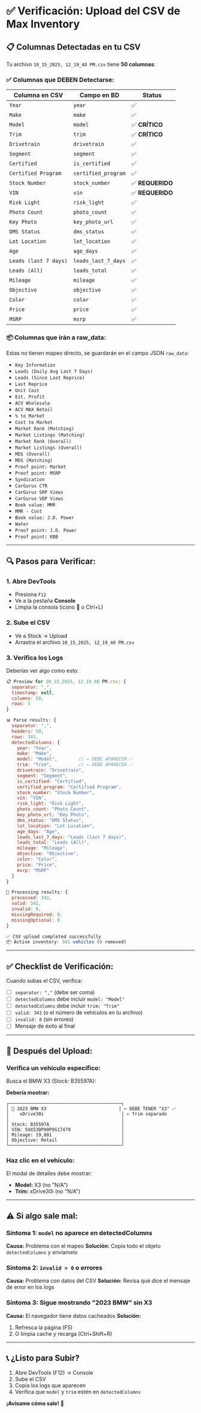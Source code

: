 # ✅ Verificación: Upload del CSV de Max Inventory

## 📋 Columnas Detectadas en tu CSV

Tu archivo `10_15_2025, 12_19_40 PM.csv` tiene **50 columnas**:

### ✅ Columnas que DEBEN Detectarse:

| Columna en CSV | Campo en BD | Status |
|----------------|-------------|--------|
| `Year` | `year` | ✅ |
| `Make` | `make` | ✅ |
| `Model` | `model` | ✅ **CRÍTICO** |
| `Trim` | `trim` | ✅ **CRÍTICO** |
| `Drivetrain` | `drivetrain` | ✅ |
| `Segment` | `segment` | ✅ |
| `Certified` | `is_certified` | ✅ |
| `Certified Program` | `certified_program` | ✅ |
| `Stock Number` | `stock_number` | ✅ **REQUERIDO** |
| `VIN` | `vin` | ✅ **REQUERIDO** |
| `Risk Light` | `risk_light` | ✅ |
| `Photo Count` | `photo_count` | ✅ |
| `Key Photo` | `key_photo_url` | ✅ |
| `DMS Status` | `dms_status` | ✅ |
| `Lot Location` | `lot_location` | ✅ |
| `Age` | `age_days` | ✅ |
| `Leads (last 7 days)` | `leads_last_7_days` | ✅ |
| `Leads (All)` | `leads_total` | ✅ |
| `Mileage` | `mileage` | ✅ |
| `Objective` | `objective` | ✅ |
| `Color` | `color` | ✅ |
| `Price` | `price` | ✅ |
| `MSRP` | `msrp` | ✅ |

### 📦 Columnas que irán a raw_data:

Estas no tienen mapeo directo, se guardarán en el campo JSON `raw_data`:
- `Key Information`
- `Leads (Daily Avg Last 7 Days)`
- `Leads (Since Last Reprice)`
- `Last Reprice`
- `Unit Cost`
- `Est. Profit`
- `ACV Wholesale`
- `ACV MAX Retail`
- `% to Market`
- `Cost to Market`
- `Market Rank (Matching)`
- `Market Listings (Matching)`
- `Market Rank (Overall)`
- `Market Listings (Overall)`
- `MDS (Overall)`
- `MDS (Matching)`
- `Proof point: Market`
- `Proof point: MSRP`
- `Syndication`
- `CarGurus CTR`
- `CarGurus SRP Views`
- `CarGurus VDP Views`
- `Book value: MMR`
- `MMR - Cost`
- `Book value: J.D. Power`
- `Water`
- `Proof point: J.D. Power`
- `Proof point: KBB`

---

## 🔍 Pasos para Verificar:

### 1. Abre DevTools
- Presiona `F12`
- Ve a la pestaña **Console**
- Limpia la consola (icono 🚫 o Ctrl+L)

### 2. Sube el CSV
- Ve a Stock → Upload
- Arrastra el archivo `10_15_2025, 12_19_40 PM.csv`

### 3. Verifica los Logs

Deberías ver algo como esto:

```javascript
📋 Preview for 10_15_2025, 12_19_40 PM.csv: {
  separator: ",",
  timestamp: null,
  columns: 50,
  rows: 5
}

📊 Parse results: {
  separator: ",",
  headers: 50,
  rows: 341,
  detectedColumns: {
    year: "Year",
    make: "Make",
    model: "Model",        // ← DEBE APARECER ✅
    trim: "Trim",          // ← DEBE APARECER ✅
    drivetrain: "Drivetrain",
    segment: "Segment",
    is_certified: "Certified",
    certified_program: "Certified Program",
    stock_number: "Stock Number",
    vin: "VIN",
    risk_light: "Risk Light",
    photo_count: "Photo Count",
    key_photo_url: "Key Photo",
    dms_status: "DMS Status",
    lot_location: "Lot Location",
    age_days: "Age",
    leads_last_7_days: "Leads (last 7 days)",
    leads_total: "Leads (All)",
    mileage: "Mileage",
    objective: "Objective",
    color: "Color",
    price: "Price",
    msrp: "MSRP"
  }
}

🚗 Processing results: {
  processed: 341,
  valid: 341,
  invalid: 0,
  missingRequired: 0,
  missingOptional: 0
}

✅ CSV upload completed successfully
📦 Active inventory: 341 vehicles (0 removed)
```

---

## ✅ Checklist de Verificación:

Cuando subas el CSV, verifica:

- [ ] `separator: ","` (debe ser coma)
- [ ] `detectedColumns` debe incluir `model: "Model"`
- [ ] `detectedColumns` debe incluir `trim: "Trim"`
- [ ] `valid: 341` (o el número de vehículos en tu archivo)
- [ ] `invalid: 0` (sin errores)
- [ ] Mensaje de éxito al final

---

## 🎯 Después del Upload:

### Verifica un vehículo específico:

Busca el BMW X3 (Stock: B35597A):

**Debería mostrar:**
```
┌──────────────────────────────────────────┐
│ 🚗 2023 BMW X3                           │ ← DEBE TENER "X3" ✅
│    xDrive30i                             │ ← Trim separado
│                                          │
│ Stock: B35597A                           │
│ VIN: 5UX53DP00P9S17479                   │
│ Mileage: 19,081                          │
│ Objective: Retail                        │
└──────────────────────────────────────────┘
```

### Haz clic en el vehículo:

El modal de detalles debe mostrar:
- **Model:** X3 (no "N/A")
- **Trim:** xDrive30i (no "N/A")

---

## ⚠️ Si algo sale mal:

### Síntoma 1: `model` no aparece en detectedColumns
**Causa:** Problema con el mapeo
**Solución:** Copia todo el objeto `detectedColumns` y envíamelo

### Síntoma 2: `invalid > 0` o errores
**Causa:** Problema con datos del CSV
**Solución:** Revisa qué dice el mensaje de error en los logs

### Síntoma 3: Sigue mostrando "2023 BMW" sin X3
**Causa:** El navegador tiene datos cacheados
**Solución:**
1. Refresca la página (F5)
2. O limpia cache y recarga (Ctrl+Shift+R)

---

## 📞 ¿Listo para Subir?

1. Abre DevTools (F12) → Console
2. Sube el CSV
3. Copia los logs que aparecen
4. Verifica que `model` y `trim` estén en `detectedColumns`

**¡Avísame cómo sale!** 🚀
